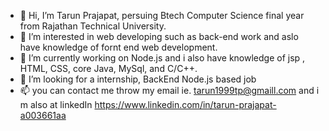 - 👋 Hi, I’m Tarun Prajapat, persuing Btech Computer Science final year from Rajathan Technical University. 
- 👀 I’m interested in web developing such as back-end work and aslo have knowledge of fornt end web development. 
- 🌱 I’m currently working on  Node.js and i also have knowledge of jsp , HTML, CSS, core Java, MySql, and C/C++.
- 💞️ I’m looking for a internship, BackEnd Node.js based  job 
- 📫 you can contact me throw my email ie. tarun1999tp@gmaill.com and i m also at linkedIn https://www.linkedin.com/in/tarun-prajapat-a003661aa

<!---
Ninja18s/Ninja18s is a ✨ special ✨ repository because its `README.md` (this file) appears on your GitHub profile.
You can click the Preview link to take a look at your changes.
--->
